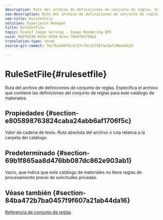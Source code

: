 ```yaml
---
description: Ruta del archivo de definiciones de conjunto de reglas. Especifica el archivo que contiene las definiciones del conjunto de reglas para este catálogo de materiales.
seo-description: Ruta del archivo de definiciones de conjunto de reglas. Especifica el archivo que contiene las definiciones del conjunto de reglas para este catálogo de materiales.
seo-title: RuleSetFile
solution: Experience Manager
title: RuleSetFile
topic: Scene7 Image Serving - Image Rendering API
uuid: 904fb549-053a-4f84-9cee-766df8d798e2
translation-type: tm+mt
source-git-commit: 7bc7b3a86fbcdc57cfdc31745fae3afc06e44b15

---
```



# RuleSetFile{#rulesetfile}

Ruta del archivo de definiciones de conjunto de reglas. Especifica el archivo que contiene las definiciones del conjunto de reglas para este catálogo de materiales.

## Propiedades {#section-e805898763824caba24abb6af1706f5c}

Valor de cadena de texto. Ruta absoluta del archivo o ruta relativa a la carpeta del catálogo.

## Predeterminado {#section-69b1f865aa8d476bb087dc862e903ab1}

Vacío, que indica que este catálogo de materiales no tiene reglas de procesamiento previo de solicitudes privadas.

## Véase también {#section-84ba472b7ba0457f9f607a21ab44da16}

[Referencia de conjunto de reglas](../../../../../ir-api/material-cat/image-rendering-api-ref/c-ir-material-catalog/c-ir-rule-set-reference/c-ir-rule-set-reference.md#concept-2369f884d9724727aaf436b5b0261dbe)
